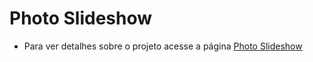# Photo Slideshow

 - Para ver detalhes sobre o projeto acesse a página [Photo Slideshow](http://guilhermedomith.github.io/photoslideshow)
 
